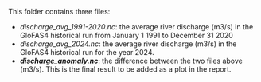 This folder contains three files:

* *discharge_avg_1991-2020.nc*: the average river discharge (m3/s) in the GloFAS4 historical run from January 1 1991 to December 31 2020
* *discharge_avg_2024.nc*: the average river discharge (m3/s) in the GloFAS4 historical run for the year 2024.
* ***discharge_anomaly.nc***: the difference between the two files above (m3/s). This is the final result to be added as a plot in the report.